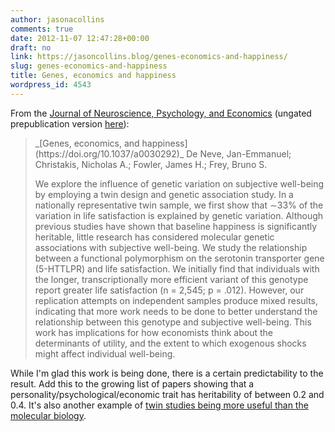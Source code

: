 ```yaml
---
author: jasonacollins
comments: true
date: 2012-11-07 12:47:28+00:00
draft: no
link: https://jasoncollins.blog/genes-economics-and-happiness/
slug: genes-economics-and-happiness
title: Genes, economics and happiness
wordpress_id: 4543
---
```


From the [Journal of Neuroscience, Psychology, and Economics](https://doi.org/10.1037/a0030292) (ungated prepublication version [here](http://jhfowler.ucsd.edu/genes_economics_and_happiness.pdf)):


<blockquote>_[Genes, economics, and happiness](https://doi.org/10.1037/a0030292)_
De Neve, Jan-Emmanuel; Christakis, Nicholas A.; Fowler, James H.; Frey, Bruno S.

We explore the influence of genetic variation on subjective well-being by employing a twin design and genetic association study. In a nationally representative twin sample, we first show that ∼33% of the variation in life satisfaction is explained by genetic variation. Although previous studies have shown that baseline happiness is significantly heritable, little research has considered molecular genetic associations with subjective well-being. We study the relationship between a functional polymorphism on the serotonin transporter gene (5-HTTLPR) and life satisfaction. We initially find that individuals with the longer, transcriptionally more efficient variant of this genotype report greater life satisfaction (n = 2,545; p = .012). However, our replication attempts on independent samples produce mixed results, indicating that more work needs to be done to better understand the relationship between this genotype and subjective well-being. This work has implications for how economists think about the determinants of utility, and the extent to which exogenous shocks might affect individual well-being.</blockquote>


While I'm glad this work is being done, there is a certain predictability to the result. Add this to the growing list of papers showing that a personality/psychological/economic trait has heritability of between 0.2 and 0.4. It's also another example of [twin studies being more useful than the molecular biology](https://jasoncollins.blog/genetics-without-genes/).
